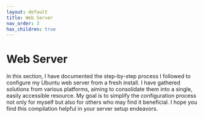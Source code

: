 ```yaml
---
layout: default
title: Web Server
nav_order: 3
has_children: true
---
```


# Web Server

In this section, I have documented the step-by-step process I followed to configure my Ubuntu web server from a fresh install. I have gathered solutions from various platforms, aiming to consolidate them into a single, easily accessible resource. My goal is to simplify the configuration process not only for myself but also for others who may find it beneficial. I hope you find this compilation helpful in your server setup endeavors.